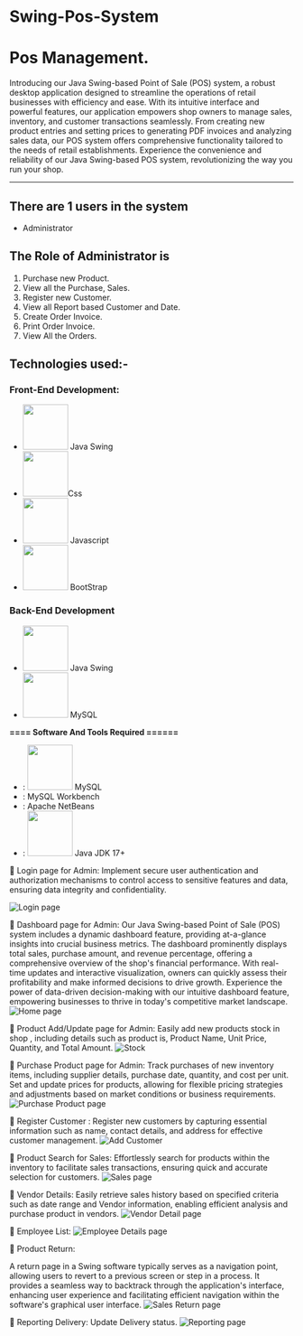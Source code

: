 # Swing-Pos-System

# Pos Management.
Introducing our Java Swing-based Point of Sale (POS) system, a robust desktop application designed to streamline the operations of retail businesses with efficiency and ease. With its intuitive interface and powerful features, our application empowers shop owners to manage sales, inventory, and customer transactions seamlessly. From creating new product entries and setting prices to generating PDF invoices and analyzing sales data, our POS system offers comprehensive functionality tailored to the needs of retail establishments. Experience the convenience and reliability of our Java Swing-based POS system, revolutionizing the way you run your shop.
-----------------   ---------------------------------------------
## There are 1 users in the system

- Administrator

## The Role of Administrator is
1. Purchase new Product.
2. View all the Purchase, Sales.
3. Register new Customer.
4. View all Report based Customer and Date.
5. Create Order Invoice.
6. Print Order Invoice.
7. View All the Orders.
## Technologies used:-
### Front-End Development:
-  [<img src="Screensort/Swing.png" width="80" height="80">](https://docs.oracle.com/javase/tutorial/uiswing/) Java Swing
-  [<img src="https://github.com/fatemazohor/fatemazohor/blob/main/svg/css3.svg" width="80" height="80">](https://github.com/fatemazohor)Css
-  [<img src="https://github.com/fatemazohor/fatemazohor/blob/main/svg/javascript.svg" width="80" height="80">](https://github.com/fatemazohor) Javascript
- [<img src="https://github.com/fatemazohor/fatemazohor/blob/main/svg/bootstrap-logo-shadow.png" width="80" height="80">](https://github.com/fatemazohor) BootStrap
### Back-End Development
-  [<img src="Screensort/Swing.png" width="80" height="80">](https://github.com/SadlyAhamed) Java Swing
-  [<img src="Screensort/mysql.png" width="80" height="80">](https://github.com/SadlyAhame) MySQL

**==== Software And Tools Required ======**
- :  [<img src="Screensort/mysql.png" width="80" height="80">](https://github.com/SadlyAhame) MySQL
- :  MySQL Workbench
- :  Apache NetBeans
- :  [<img src="Screensort/Java.png" width="80" height="80">](https://www.java.com/en/download/help/whatis_java.html) Java JDK 17+
  
:pushpin: Login page for Admin:
Implement secure user authentication and authorization mechanisms to control access to sensitive features and data, ensuring data integrity and confidentiality.

![ Login page](https://github.com/SadlyAhamed/Swing-Pos-System/blob/main/Screensort/Screenshot%202024-03-22%20151905.png)

:pushpin: Dashboard page for Admin:
Our Java Swing-based Point of Sale (POS) system includes a dynamic dashboard feature, providing at-a-glance insights into crucial business metrics. The dashboard prominently displays total sales, purchase amount, and revenue percentage, offering a comprehensive overview of the shop's financial performance. With real-time updates and interactive visualization, owners can quickly assess their profitability and make informed decisions to drive growth. Experience the power of data-driven decision-making with our intuitive dashboard feature, empowering businesses to thrive in today's competitive market landscape.
![ Home page](https://github.com/SadlyAhamed/Swing-Pos-System/blob/main/Screensort/Screenshot%202024-03-22%20151554.png)

:pushpin: Product Add/Update page for Admin:
Easily add new products stock in shop , including details such as product is, Product Name, Unit Price, Quantity, and Total Amount.
![ Stock](https://github.com/SadlyAhamed/Swing-Pos-System/blob/main/Screensort/Screenshot%202024-03-22%20151706.png)

:pushpin: Purchase Product page for Admin:
Track purchases of new inventory items, including supplier details, purchase date, quantity, and cost per unit. Set and update prices for products, allowing for flexible pricing strategies and adjustments based on market conditions or business requirements.
![ Purchase Product page](https://github.com/SadlyAhamed/Swing-Pos-System/blob/main/Screensort/Screenshot%202024-03-22%20151648.png)

:pushpin: Register  Customer :
Register new customers by capturing essential information such as name, contact details, and address for effective customer management.
![ Add Customer](https://github.com/SadlyAhamed/Swing-Pos-System/blob/main/Screensort/Screenshot%202024-03-22%20151724.png)


:pushpin: Product Search for Sales:
Effortlessly search for products within the inventory to facilitate sales transactions, ensuring quick and accurate selection for customers.
![ Sales page](https://github.com/SadlyAhamed/Swing-Pos-System/blob/main/Screensort/Screenshot%202024-03-22%20151612.png)



 :pushpin: Vendor Details:
 Easily retrieve sales history based on specified criteria such as date range and Vendor information, enabling efficient  analysis and purchase product in vendors.
![ Vendor Detail page](https://github.com/SadlyAhamed/Swing-Pos-System/blob/main/Screensort/Screenshot%202024-03-22%20151736.png)

:pushpin: Employee List:
![ Employee Details page](https://github.com/SadlyAhamed/Swing-Pos-System/blob/main/Screensort/Screenshot%202024-03-22%20151753.png)

:pushpin: Product Return:

A return page in a Swing software typically serves as a navigation point, allowing users to revert to a previous screen or step in a process. It provides a seamless way to backtrack through the application's interface, enhancing user experience and facilitating efficient navigation within the software's graphical user interface.
![ Sales Return page](https://github.com/SadlyAhamed/Swing-Pos-System/blob/main/Screensort/Screenshot%202024-03-22%20151806.png)

:pushpin: Reporting Delivery:
Update Delivery status.
![ Reporting page](https://github.com/SadlyAhamed/Swing-Pos-System/blob/main/Screensort/Screenshot%202024-03-22%20151816.png)

